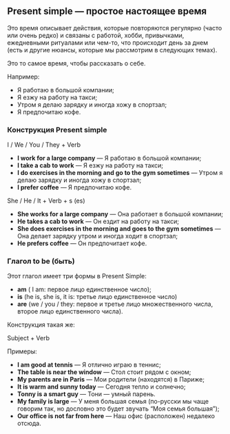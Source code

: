 ## Present simple — простое настоящее время

Это время описывает действия, которые повторяются регулярно (часто или очень редко) и связаны с работой, хобби, привычками, ежедневными
ритуалами или чем-то, что происходит день за днем (есть и другие нюансы, которые мы рассмотрим в следующих темах).

Это то самое время, чтобы рассказать о себе. 

Например:

* Я работаю в большой компании;
* Я езжу на работу на такси;
* Утром я делаю зарядку и иногда хожу в спортзал;
* Я предпочитаю кофе.

### Конструкция Present simple

<div class="rule"> I / We / You / They + Verb</div>

* **I work for a large company** — Я работаю в большой компании;
* **I take a cab to work** — Я езжу на работу на такси;
* **I do exercises in the morning and go to the gym sometimes** — Утром я делаю зарядку и иногда хожу в спортзал;
* **I prefer coffee** — Я предпочитаю кофе.

<div class="rule"> She / He / It + Verb + s (es)</div>

* **She works for a large company** — Она работает в большой компании;
* **He takes a cab to work** — Он ездит на работу на такси;
* **She does exercises in the morning and goes to the gym sometimes** — Она делает зарядку утром и иногда ходит в
  спортзал;
* **He prefers coffee** — Он предпочитает кофе.

### Глагол to be (быть)

Этот глагол имеет три формы в Present Simple:

* **am** ( I am: первое лицо единственное число);
* **is** (he is, she is, it is: третье лицо единственное число)
* **are** (we / you / they: первое и третье лицо множественного числа, второе лицо единственного числа).

Конструкция такая же:

<div class="rule"> Subject + Verb </div>

Примеры:

* **I am good at tennis** — Я отлично играю в теннис;
* **The table is near the window** — Стол стоит рядом с окном;
* **My parents are in Paris** — Мои родители (находятся) в Париже;
* **It is warm and sunny today** — Сегодня тепло и солнечно;
* **Tonny is a smart guy** — Тони — умный парень.
* **My family is large** — У меня большая семья (по-русски мы чаще говорим так, но дословно это будет звучать “Моя семья
  большая”);
* **Our office is not far from here** — Наш офис (расположен) недалеко отсюда. 

